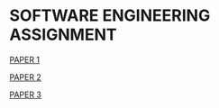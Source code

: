 # SOFTWARE ENGINEERING ASSIGNMENT

[PAPER 1](./PAPER1/readme.md)


[PAPER 2](./PAPER2/readme.md)

[PAPER 3](./PAPER3/readme.md)
